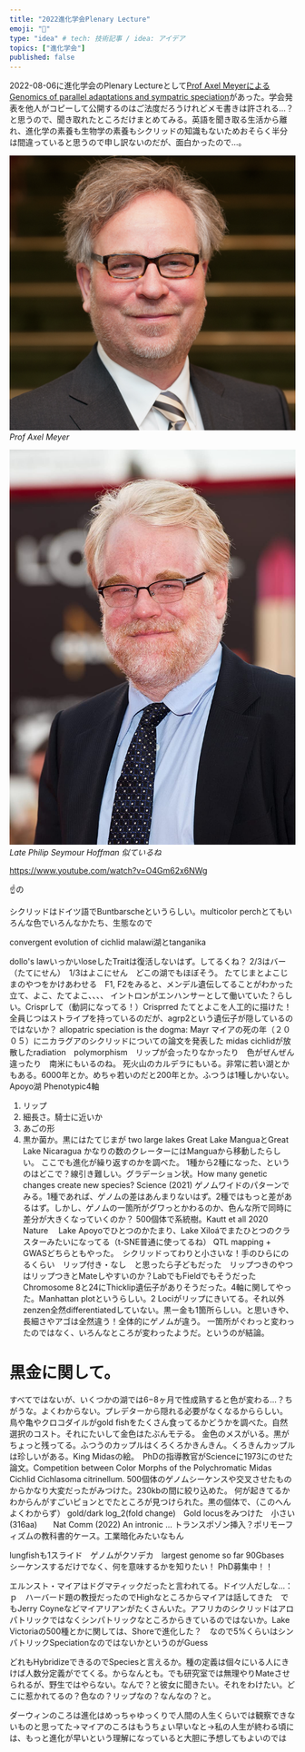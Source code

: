 ```yaml
---
title: "2022進化学会Plenary Lecture"
emoji: "🐠"
type: "idea" # tech: 技術記事 / idea: アイデア
topics: ["進化学会"]
published: false
---
```

2022-08-06に進化学会のPlenary Lectureとして[Prof Axel MeyerによるGenomics of parallel adaptations and sympatric speciation](http://www.saitou-naruya-laboratory.org/meetings/SESJ_2022_Numazu.html)があった。学会発表を他人がコピーして公開するのはご法度だろうけれどメモ書きは許される…？と思うので、聞き取れたところだけまとめてみる。英語を聞き取る生活から離れ、進化学の素養も生物学の素養もシクリッドの知識もないためおそらく半分は間違っていると思うので申し訳ないのだが、面白かったので…。

![](/images/axel-meyer-cichlid/meyer.png)
*Prof Axel Meyer*

![](/images/axel-meyer-cichlid/hoffman.jpg)
*Late Philip Seymour Hoffman 似ているね*



https://www.youtube.com/watch?v=O4Gm62x6NWg

☝の

シクリッドはドイツ語でBuntbarscheというらしい。multicolor perchとてもいろんな色でいろんなかたち、生態なので

convergent evolution of cichlid malawi湖とtanganika

dollo's lawいっかいloseしたTraitは復活しないはず。してるくね？
2/3はバー（たてにせん）　1/3はよこにせん　どこの湖でもほぼそう。
たてじまとよこじまのやつをかけあわせる　F1, F2をみると、メンデル遺伝してることがわかった　立て、よこ、たてよこ、、、、
イントロンがエンハンサーとして働いていた？らしい。Crisprして（動詞になってる！）Crisprred
たてとよこを人工的に描けた！
全員じつはストライプを持っているのだが、agrp2という遺伝子が隠しているのではないか？
allopatric speciation is the dogma: Mayr
マイアの死の年（２００５）にニカラグアのシクリッドについての論文を発表した
midas cichlidが放散したradiation　polymorphism　リップが会ったりなかったり　色がぜんぜん違ったり　南米にもいるのね。
死火山のカルデラにもいる。非常に若い湖とかもある。6000年とか。めちゃ若いのだと200年とか。ふつうは1種しかいない。
Apoyo湖
Phenotypic4軸
1. リップ
2. 細長さ。騎士に近いか
3. あごの形
4. 黒か菌か。黒にはたてじまが
two large lakes Great Lake ManguaとGreat Lake Nicaragua 
かなりの数のクレーターにはManguaから移動したらしい。
ここでも進化が繰り返すのかを調べた。
1種から2種になった、というのはどこで？線引き難しい。グラデーション状。How many genetic changes create new species? Science (2021)
ゲノムワイドのパターンでみる。1種であれば、ゲノムの差はあんまりないはず。2種ではもっと差があるはず。しかし、ゲノムの一箇所がグワっとかわるのか、色んな所で同時に差分が大きくなっていくのか？
500個体で系統樹。Kautt et all 2020 Nature　
Lake Apoyoでひとつのかたまり、Lake Xiloáでまたひとつのクラスターみたいになってる（t-SNE普通に使ってるね）
QTL mapping + GWASどちらともやった。　シクリッドってわりと小さいな！手のひらにのるくらい　リップ付き・なし　と思ったら子どもだった　リップつきのやつはリップつきとMateしやすいのか？LabでもFieldでもそうだった
Chromosome 8と24にThicklip遺伝子がありそうだった。4軸に関してやった。Manhattan plotというらしい。2 Lociがリップにきいてる。それ以外zenzen全然differentiatedしていない。黒ー金も1箇所らしい。と思いきや、長細さやアゴは全然違う！全体的にゲノムが違う。
一箇所がぐわっと変わったのではなく、いろんなところが変わったようだ。というのが結論。


# 黒金に関して。
すべてではないが、いくつかの湖では6−8ヶ月で性成熟すると色が変わる…？ちがうな。よくわからない。プレデターから隠れる必要がなくなるかららしい。
鳥や亀やクロコダイルがgold fishをたくさん食ってるかどうかを調べた。自然選択のコスト。それにたいして金色はたぶんモテる。
金色のメスがいる。黒がちょっと残ってる。ふつうのカップルはくろくろかきんきん。くろきんカップルは珍しいがある。King Midasの絵。　PhDの指導教官がScienceに1973にのせた論文。Competition between Color Morphs of the Polychromatic Midas Cichlid Cichlasoma citrinellum.
500個体のゲノムシーケンスや交叉させたものからかなり大変だったがみつけた。230kbの間に絞り込めた。
何が起きてるかわからんがすごいピョンとでたところが見つけられた。黒の個体で、（このへんよくわからず）
gold/dark log_2(fold change)　Gold locusをみつけた　小さい(316aa)　　Nat Comm (2022) An intronic ...
トランスポゾン挿入？ポリモーフィズムの教科書的ケース。工業暗化みたいなもん

lungfishも1スライド　ゲノムがクソデカ　largest genome so far 90Gbases　シーケンスするだけでなく、何を意味するかを知りたい！
PhD募集中！！

エルンスト・マイアはドグマティックだったと言われてる。ドイツ人だしな…：ｐ　ハーバード題の教授だったのでHighなところからマイアは話してきた　でもJerry Coyneなどマイアリアンがたくさんいた。アフリカのシクリッドはアロパトリックではなくシンパトリックなところからきているのではないか。Lake Victoriaの500種とかに関しては、Shoreで進化した？　なので5%くらいはシンパトリックSpeciationなのではないかというのがGuess

どれもHybridizeできるのでSpeciesと言えるか。種の定義は個々にいる人にきけば人数分定義がでてくる。からなんとも。でも研究室では無理やりMateさせられるが、野生ではやらない。なんで？と彼女に聞きたい。それをわけたい。どこに惹かれてるの？色なの？リップなの？なんなの？と。

ダーウィンのころは進化はめっちゃゆっくりで人間の人生くらいでは観察できないものと思ってた→マイアのころはもうちょい早いなと→私の人生が終わる頃には、もっと進化が早いという理解になっていると大胆に予想してもよいのでは


